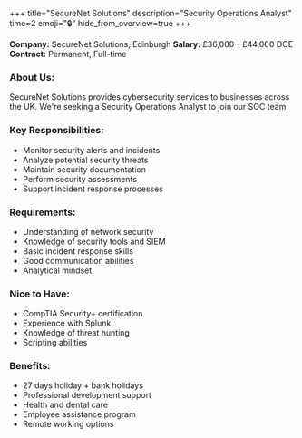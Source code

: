 +++
title="SecureNet Solutions"
description="Security Operations Analyst"
time=2
emoji="🔒"
hide_from_overview=true
+++

**Company:** SecureNet Solutions, Edinburgh
**Salary:** £36,000 - £44,000 DOE
**Contract:** Permanent, Full-time

### About Us:

SecureNet Solutions provides cybersecurity services to businesses across the UK. We're seeking a Security Operations Analyst to join our SOC team.

### Key Responsibilities:

- Monitor security alerts and incidents
- Analyze potential security threats
- Maintain security documentation
- Perform security assessments
- Support incident response processes

### Requirements:

- Understanding of network security
- Knowledge of security tools and SIEM
- Basic incident response skills
- Good communication abilities
- Analytical mindset

### Nice to Have:

- CompTIA Security+ certification
- Experience with Splunk
- Knowledge of threat hunting
- Scripting abilities

### Benefits:

- 27 days holiday + bank holidays
- Professional development support
- Health and dental care
- Employee assistance program
- Remote working options
